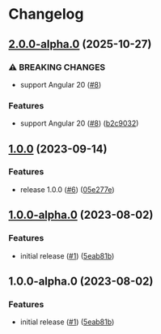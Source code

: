 # Changelog

## [2.0.0-alpha.0](https://github.com/blackbaud/angular-tree-component/compare/1.0.0...2.0.0-alpha.0) (2025-10-27)


### ⚠ BREAKING CHANGES

* support Angular 20 ([#8](https://github.com/blackbaud/angular-tree-component/issues/8))

### Features

* support Angular 20 ([#8](https://github.com/blackbaud/angular-tree-component/issues/8)) ([b2c9032](https://github.com/blackbaud/angular-tree-component/commit/b2c9032abf3d49042cdb9d716e872d3ade5eec8e))

## [1.0.0](https://github.com/blackbaud/angular-tree-component/compare/1.0.0-alpha.0...1.0.0) (2023-09-14)


### Features

* release 1.0.0 ([#6](https://github.com/blackbaud/angular-tree-component/issues/6)) ([05e277e](https://github.com/blackbaud/angular-tree-component/commit/05e277e16240c9bc4d3794cdd57be841e0163905))

## [1.0.0-alpha.0](https://github.com/blackbaud/angular-tree-component/compare/v1.0.0-alpha.0...1.0.0-alpha.0) (2023-08-02)


### Features

* initial release ([#1](https://github.com/blackbaud/angular-tree-component/issues/1)) ([5eab81b](https://github.com/blackbaud/angular-tree-component/commit/5eab81b7c00f0a9816811b808bd0fb7dd98d5cf1))

## 1.0.0-alpha.0 (2023-08-02)


### Features

* initial release ([#1](https://github.com/blackbaud/angular-tree-component/issues/1)) ([5eab81b](https://github.com/blackbaud/angular-tree-component/commit/5eab81b7c00f0a9816811b808bd0fb7dd98d5cf1))
